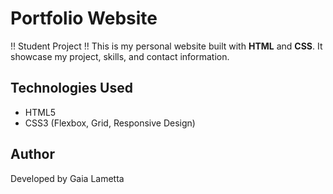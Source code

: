 # Portfolio Website
!! Student Project !! 
This is my personal website built with **HTML** and **CSS**.
It showcase my project, skills, and contact information.

## Technologies Used
- HTML5
- CSS3 (Flexbox, Grid, Responsive Design)

## Author
Developed by Gaia Lametta
